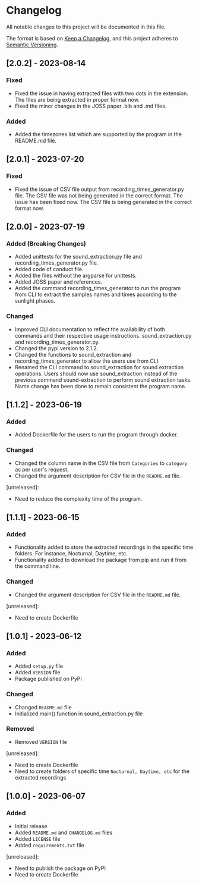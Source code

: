 # Changelog

All notable changes to this project will be documented in this file.

The format is based on [Keep a Changelog](https://keepachangelog.com/en/1.0.0/),
and this project adheres to [Semantic Versioning](https://semver.org/spec/v2.0.0.html).

## [2.0.2] - 2023-08-14

### Fixed

- Fixed the issue in having extracted files with two dots in the extension. The files are being extracted in proper format now.
- Fixed the minor changes in the JOSS paper .bib and .md files.

### Added

- Added the timezones list which are supported by the program in the README.md file.

## [2.0.1] - 2023-07-20

### Fixed

- Fixed the issue of CSV file output from recording_times_generator.py file. The CSV file was not being generated in the correct format. The issue has been fixed now. The CSV file is being generated in the correct format now.

## [2.0.0] - 2023-07-19

### Added (Breaking Changes)

- Added unittests for the sound_extraction.py file and recording_times_generator.py file.
- Added code of conduct file.
- Added the files without the argparse for unittests.
- Added JOSS paper and references. 
- Added the command recording_times_generator to run the program from CLI to extract the samples names and times according to the sunlight phases.

### Changed

- Improved CLI documentation to reflect the availability of both commands and their respective usage instructions. sound_extraction.py and recording_times_generator.py.
- Changed the pypi version to 2.1.2.
- Changed the functions to sound_extraction and recording_times_generator to allow the users use from CLI. 
- Renamed the CLI command to sound_extraction for sound extraction operations. Users should now use sound_extraction instead of the previous command sound-extraction to perform sound extraction tasks. Name change has been done to remain consistent the program name.

## [1.1.2] - 2023-06-19

### Added

- Added Dockerfile for the users to run the program through docker.

### Changed

- Changed the column name in the CSV file from `Categories` to `category` as per user's request.
- Changed the argument description for CSV file in the `README.md` file.

[unreleased]:

- Need to reduce the complexity time of the program.


## [1.1.1] - 2023-06-15

### Added

- Functionality added to store the extracted recordings in the specific time folders. For instance, Nocturnal, Daytime, etc.
- Functionality added to download the package from pip and run it from the command line.

### Changed

- Changed the argument description for CSV file in the `README.md` file.

[unreleased]:

- Need to create Dockerfile

## [1.0.1] - 2023-06-12

### Added

- Added `setup.py` file
- Added `VERSION` file
- Package published on PyPI

### Changed

- Changed `README.md` file
- Initialized main() function in sound_extraction.py file

### Removed

- Removed `VERSION` file

[unreleased]:

- Need to create Dockerfile
- Need to create folders of specific time `Nocturnal, Daytime, etc` for the extracted recordings

## [1.0.0] - 2023-06-07

### Added

- Initial release
- Added `README.md` and `CHANGELOG.md` files
- Added `LICENSE` file
- Added `requirements.txt` file

[unreleased]:

- Need to publish the package on PyPI
- Need to create Dockerfile
